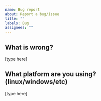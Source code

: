 ```yaml
---
name: Bug report
about: Report a bug/issue
title: ""
labels: Bug
assignees: ""
---
```


## What is wrong?

[type here]

## What platform are you using? (linux/windows/etc)

[type here]
